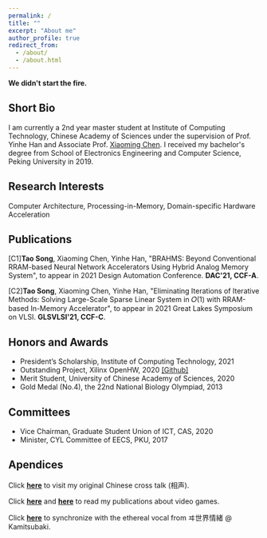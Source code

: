 ```yaml
---
permalink: /
title: ""
excerpt: "About me"
author_profile: true 
redirect_from: 
  - /about/
  - /about.html
---
```


<b>We didn't start the fire.</b>

## Short Bio
I am currently a 2nd year master student at Institute of Computing Technology, Chinese Academy of Sciences under the supervision of Prof. Yinhe Han and Associate Prof. [Xiaoming Chen](http://people.ucas.edu.cn/~chenxm). I received my bachelor's degree from School of Electronics Engineering and Computer Science, Peking University in 2019.  

## Research Interests
Computer Architecture, Processing-in-Memory, Domain-specific Hardware Acceleration

## Publications
[C1]<b>Tao Song</b>, Xiaoming Chen, Yinhe Han, "BRAHMS: Beyond Conventional RRAM-based Neural Network Accelerators Using Hybrid Analog Memory System", to appear in 2021 Design Automation Conference. <b>DAC'21, CCF-A</b>.

[C2]<b>Tao Song</b>, Xiaoming Chen, Yinhe Han, "Eliminating Iterations of Iterative Methods: Solving Large-Scale Sparse Linear System in 𝑂(1) with RRAM-based In-Memory Accelerator", to appear in 2021 Great Lakes Symposium on VLSI. <b>GLSVLSI'21, CCF-C</b>.

## Honors and Awards
- President’s Scholarship, Institute of Computing Technology, 2021
- Outstanding Project, Xilinx OpenHW, 2020 [[Github]](https://github.com/CICS-ICT/ik-acceleration)
- Merit Student, University of Chinese Academy of Sciences, 2020
- Gold Medal (No.4), the 22nd National Biology Olympiad, 2013

## Committees
- Vice Chairman, Graduate Student Union of ICT, CAS, 2020
- Minister, CYL Committee of EECS, PKU, 2017 

## Apendices 
Click [<b>here</b>](https://www.bilibili.com/video/BV1Db411c7wQ) to visit my original Chinese cross talk (相声).

Click [<b>here</b>](https://ent.163.com/16/0616/20/BPN8TNO800314V8J.html) and [<b>here</b>](https://www.chuapp.com/?c=Article&a=index&id=284028) to read my publications about video games.

Click [<b>here</b>](https://www.youtube.com/watch?v=e0ZfB1o-Msw) to synchronize with the ethereal vocal from ヰ世界情緒 @ Kamitsubaki.

